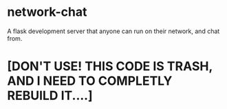 # network-chat
A flask development server that anyone can run on their network, and chat from.
# [DON'T USE! THIS CODE IS TRASH, AND I NEED TO COMPLETLY REBUILD IT....]
